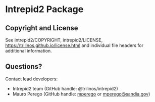 # Intrepid2 Package


## Copyright and License
See intrepid2/COPYRIGHT, intrepid2/LICENSE, https://trilinos.github.io/license.html and individual file headers for additional information.


## Questions? 
Contact lead developers:

* Intrepid2 team     (GitHub handle: @trilinos/intrepid2)
* Mauro Perego       (GitHub handle: [mperego](https://github.com/mperego) or mperego@sandia.gov)
